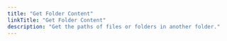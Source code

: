 ```yaml
---
title: "Get Folder Content"
linkTitle: "Get Folder Content"
description: "Get the paths of files or folders in another folder."
---
```

